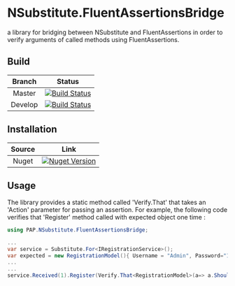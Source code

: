 # NSubstitute.FluentAssertionsBridge
a library for bridging between NSubstitute and FluentAssertions in order to verify arguments of called methods using FluentAssertions.

## Build
| Branch | Status |
|:------:|:------:|
| Master | [![Build Status](https://dev.azure.com/papgroup/NSubstitute.FluentAssertionsBridge/_apis/build/status/PapGroup.NSubstitute.FluentAssertionsBridge?branchName=master)](https://dev.azure.com/papgroup/NSubstitute.FluentAssertionsBridge/_build/latest?definitionId=1&branchName=master) |
| Develop | [![Build Status](https://dev.azure.com/papgroup/NSubstitute.FluentAssertionsBridge/_apis/build/status/PapGroup.NSubstitute.FluentAssertionsBridge?branchName=develop)](https://dev.azure.com/papgroup/NSubstitute.FluentAssertionsBridge/_build/latest?definitionId=1&branchName=develop) |

## Installation
| Source | Link |
|:------:|:------:|
| Nuget | [![Nuget Version](https://img.shields.io/nuget/v/PAP.NSubstitute.FluentAssertionsBridge)](https://www.nuget.org/packages/PAP.NSubstitute.FluentAssertionsBridge/) |

## Usage
The library provides a static method called 'Verify.That<T>' that takes an 'Action<T>' parameter for passing an assertion.
For example, the following code verifies that 'Register' method called with expected object one time :

```c#
using PAP.NSubstitute.FluentAssertionsBridge;

...
var service = Substitute.For<IRegistrationService>();
var expected = new RegistrationModel(){ Username = "Admin", Password="123456" };
...
...
service.Received(1).Register(Verify.That<RegistrationModel>(a=> a.Should().BeEquivalentTo(expected)));
```
